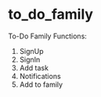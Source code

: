 # to_do_family
To-Do Family
Functions:
1. SignUp
2. SignIn
3. Add task
4. Notifications
5. Add to family